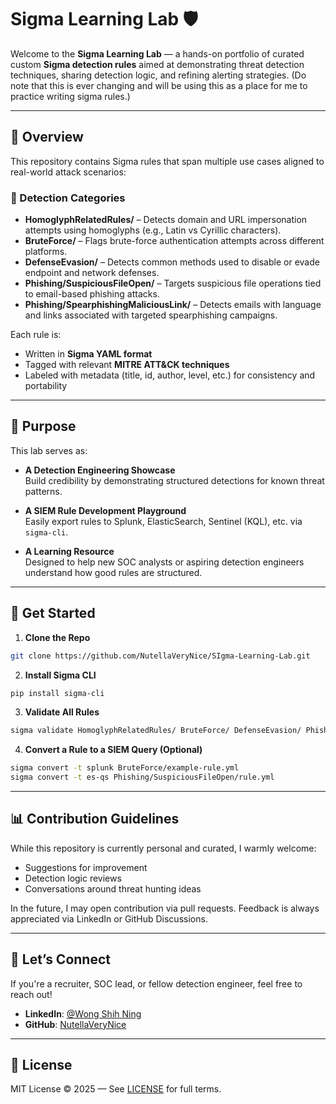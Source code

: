 # Sigma Learning Lab 🛡️

Welcome to the **Sigma Learning Lab** — a hands-on portfolio of curated custom **Sigma detection rules** aimed at demonstrating threat detection techniques, sharing detection logic, and refining alerting strategies. (Do note that this is ever changing and will be using this as a place for me to practice writing sigma rules.)

---

## 📖 Overview

This repository contains Sigma rules that span multiple use cases aligned to real-world attack scenarios:

### 📅 Detection Categories

- **HomoglyphRelatedRules/** – Detects domain and URL impersonation attempts using homoglyphs (e.g., Latin vs Cyrillic characters).
- **BruteForce/** – Flags brute-force authentication attempts across different platforms.
- **DefenseEvasion/** – Detects common methods used to disable or evade endpoint and network defenses.
- **Phishing/SuspiciousFileOpen/** – Targets suspicious file operations tied to email-based phishing attacks.
- **Phishing/SpearphishingMaliciousLink/** – Detects emails with language and links associated with targeted spearphishing campaigns.

Each rule is:

- Written in **Sigma YAML format**
- Tagged with relevant **MITRE ATT&CK techniques**
- Labeled with metadata (title, id, author, level, etc.) for consistency and portability

---

## 🤖 Purpose

This lab serves as:

- **A Detection Engineering Showcase**  
  Build credibility by demonstrating structured detections for known threat patterns.

- **A SIEM Rule Development Playground**  
  Easily export rules to Splunk, ElasticSearch, Sentinel (KQL), etc. via `sigma-cli`.

- **A Learning Resource**  
  Designed to help new SOC analysts or aspiring detection engineers understand how good rules are structured.

---

## 🚀 Get Started

1. **Clone the Repo**
```bash
git clone https://github.com/NutellaVeryNice/SIgma-Learning-Lab.git
```

2. **Install Sigma CLI**
```bash
pip install sigma-cli
```

3. **Validate All Rules**
```bash
sigma validate HomoglyphRelatedRules/ BruteForce/ DefenseEvasion/ Phishing/
```

4. **Convert a Rule to a SIEM Query (Optional)**
```bash
sigma convert -t splunk BruteForce/example-rule.yml
sigma convert -t es-qs Phishing/SuspiciousFileOpen/rule.yml
```

---

## 📊 Contribution Guidelines

While this repository is currently personal and curated, I warmly welcome:

- Suggestions for improvement
- Detection logic reviews
- Conversations around threat hunting ideas

In the future, I may open contribution via pull requests. Feedback is always appreciated via LinkedIn or GitHub Discussions.

---

## 🤝 Let’s Connect

If you're a recruiter, SOC lead, or fellow detection engineer, feel free to reach out!

- **LinkedIn**: [@Wong Shih Ning](www.linkedin.com/in/wong-shih-ning-b57087222)
- **GitHub**: [NutellaVeryNice](https://github.com/NutellaVeryNice)


---

## 📄 License

MIT License © 2025 — See [LICENSE](LICENSE) for full terms.
